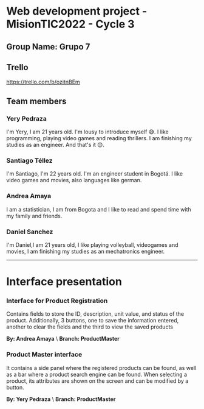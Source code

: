 # Web development project - MisionTIC2022 - Cycle 3

## Group Name: Grupo 7

## Trello

<https://trello.com/b/ozitnBEm>

## Team members

### Yery Pedraza

I'm Yery, I am 21 years old. I'm lousy to introduce myself 😅. I like programming, playing video games and reading thrillers. I am finishing my studies as an engineer. And that's it 😊.

### Santiago Téllez

I'm Santiago, I'm 22 years old. I'm an engineer student in Bogotá. I like video games and movies, also languages like german.

### Andrea Amaya

I am a statistician, I am from Bogota and I like to read and spend time with my family and friends.

### Daniel Sanchez

I'm Daniel,I am 21 years old, I like playing volleyball, videogames and movies, I am finishing my studies as an mechatronics engineer.

---
# Interface presentation

### Interface for Product Registration

Contains fields to store the ID, description, unit value, and status of the product. Additionally, 3 buttons, one to save the information entered, another to clear the fields and the third to view the saved products

**By: Andrea Amaya** \\
**Branch: ProductMaster** 

### Product Master interface

It contains a side panel where the registered products can be found, as well as a bar where a product search engine can be found. When selecting a product, its attributes are shown on the screen and can be modified by a button.

**By: Yery Pedraza** \\
**Branch: ProductMaster**
